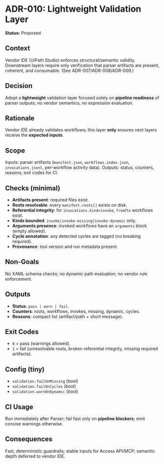 # ADR-010: Lightweight Validation Layer

**Status:** Proposed

## Context

Vendor IDE (UiPath Studio) enforces structural/semantic validity. Downstream layers require only verification that parser artifacts are present, coherent, and consumable. (See ADR-007/ADR-008/ADR-009.)

## Decision

Adopt a **lightweight** validation layer focused solely on **pipeline readiness** of parser outputs; no vendor semantics, no expression evaluation.

## Rationale

Vendor IDE already validates workflows; this layer **only** ensures next layers receive the **expected inputs**.

## Scope

Inputs: parser artifacts (`manifest.json`, `workflows.index.json`, `invocations.jsonl`, per-workflow activity data).
Outputs: status, counters, reasons; exit codes for CI.

## Checks (minimal)

* **Artifacts present**: required files exist.
* **Roots resolvable**: every `manifest.roots[]` exists on disk.
* **Referential integrity**: for `invocations.kind=invoke`, `from`/`to` workflows exist.
* **Kinds bounded**: `invoke|invoke-missing|invoke-dynamic` only.
* **Arguments presence**: invoked workflows have an `arguments` block (empty allowed).
* **Cycle annotation**: any detected cycles are tagged (no breaking required).
* **Provenance**: tool version and run metadata present.

## Non-Goals

No XAML schema checks; no dynamic path evaluation; no vendor rule enforcement.

## Outputs

* **Status**: `pass | warn | fail`.
* **Counters**: roots, workflows, invokes, missing, dynamic, cycles.
* **Reasons**: compact list (artifact/path + short message).

## Exit Codes

* `0` = pass (warnings allowed).
* `1` = fail (unresolvable roots, broken referential integrity, missing required artifacts).

## Config (tiny)

* `validation.failOnMissing` (bool)
* `validation.failOnCycles` (bool)
* `validation.warnOnDynamic` (bool)

## CI Usage

Run immediately after Parser; fail fast only on **pipeline blockers**; emit concise warnings otherwise.

## Consequences

Fast, deterministic guardrails; stable inputs for Access API/MCP; semantic depth deferred to vendor IDE.
